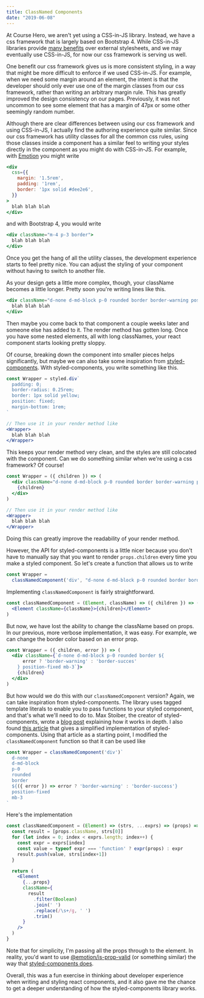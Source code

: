 ```yaml
---
title: ClassNamed Components
date: "2019-06-08"
---
```


At Course Hero, we aren't yet using a CSS-in-JS library. Instead, we have a css framework that is largely based on Bootstrap 4. While CSS-in-JS libraries provide [many benefits](https://www.styled-components.com/docs/basics#motivation) over external stylesheets, and we may eventually use CSS-in-JS, for now our css framework is serving us well.

One benefit our css framework gives us is more consistent styling, in a way that might be more difficult to enforce if we used CSS-in-JS. For example, when we need some margin around an element, the intent is that the developer should only ever use one of the margin classes from our css framework, rather than writing an arbitrary margin rule. This has greatly improved the design consistency on our pages. Previously, it was not uncommon to see some element that has a margin of 47px or some other seemingly random number.

Although there are clear differences between using our css framework and using CSS-in-JS, I actually find the authoring experience quite similar. Since our css framework has utility classes for all the common css rules, using those classes inside a component has a similar feel to writing your styles directly in the component as you might do with CSS-in-JS. For example, with [Emotion](https://emotion.sh/docs/introduction) you might write

```jsx
<div
  css={{
    margin: '1.5rem',
    padding: '1rem',
    border: '1px solid #dee2e6',
  }}
>
  blah blah blah
</div>
```

and with Bootstrap 4, you would write
```jsx
<div className="m-4 p-3 border">
  blah blah blah
</div>
```

Once you get the hang of all the utility classes, the development experience starts to feel pretty nice. You can adjust the styling of your component without having to switch to another file.

As your design gets a little more complex, though, your className becomes a little longer. Pretty soon you're writing lines like this.
```jsx
<div className="d-none d-md-block p-0 rounded border border-warning position-fixed mb-3">
  blah blah blah
</div>
```
Then maybe you come back to that component a couple weeks later and someone else has added to it. The render method has gotten long. Once you have some nested elements, all with long classNames, your react component starts looking pretty sloppy.

Of course, breaking down the component into smaller pieces helps significantly, but maybe we can also take some inspiration from [styled-components](https://www.styled-components.com/). With styled-components, you write something like this.
```jsx
const Wrapper = styled.div`
  padding: 0;
  border-radius: 0.25rem;
  border: 1px solid yellow;
  position: fixed;
  margin-bottom: 1rem;
`

// Then use it in your render method like
<Wrapper>
  blah blah blah
</Wrapper>
```

This keeps your render method very clean, and the styles are still colocated with the component. Can we do something similar when we're using a css framework? Of course!
```jsx
const Wrapper = ({ children }) => (
  <div className="d-none d-md-block p-0 rounded border border-warning position-fixed mb-3">
    {children}
  </div>
)

// Then use it in your render method like
<Wrapper>
  blah blah blah
</Wrapper>
```

Doing this can greatly improve the readability of your render method.

However, the API for styled-components is a little nicer because you don't have to manually say that you want to render `props.children` every time you make a styled component. So let's create a function that allows us to write
```jsx
const Wrapper =
  classNamedComponent('div', "d-none d-md-block p-0 rounded border border-warning position-fixed mb-3")
```

Implementing `classNamedComponent` is fairly straightforward.
```jsx
const classNamedComponent = (Element, className) => ({ children }) => (
  <Element className={className}>{children}</Element>
)
```

But now, we have lost the ability to change the className based on props. In our previous, more verbose implementation, it was easy. For example, we can change the border color based on an error prop.
```jsx
const Wrapper = ({ children, error }) => (
  <div className={`d-none d-md-block p-0 rounded border ${
      error ? 'border-warning' : 'border-succes'
    } position-fixed mb-3`}>
    {children}
  </div>
)
```

But how would we do this with our `classNamedComponent` version? Again, we can take inspiration from styled-components. The library uses tagged template literals to enable you to pass functions to your styled component, and that's what we'll need to do to. Max Stoiber, the creator of styled-components, wrote a [blog post](https://mxstbr.blog/2016/11/styled-components-magic-explained/) explaining how it works in depth. I also found [this article](https://medium.com/styled-components/how-styled-components-works-618a69970421) that gives a simplified implementation of styled-components. Using that article as a starting point, I modified the `classNamedComponent` function so that it can be used like
```jsx
const Wrapper = classNamedComponent('div')`
  d-none
  d-md-block
  p-0
  rounded
  border
  ${({ error }) => error ? 'border-warning' : 'border-success'}
  position-fixed
  mb-3
`
```

Here's the implementation
```jsx
const classNamedComponent = (Element) => (strs, ...exprs) => (props) => {
  const result = [props.className, strs[0]]
  for (let index = 0; index < exprs.length; index++) {
    const expr = exprs[index]
    const value = typeof expr === 'function' ? expr(props) : expr
    result.push(value, strs[index+1])
  }

  return (
    <Element
      {...props}
      className={
        result
          .filter(Boolean)
          .join(' ')
          .replace(/\s+/g, ' ')
          .trim()
      }
    />
  )
}
```

Note that for simplicity, I'm passing all the props through to the element. In reality, you'd want to use [@emotion/is-prop-valid](https://www.npmjs.com/package/@emotion/is-prop-valid) (or something similar) the way that [styled-components does](https://github.com/styled-components/styled-components/blob/7002c1e4a52a84be42f607ca7cc3bdbea22f2a24/packages/styled-components/src/models/StyledComponent.js#L144).

Overall, this was a fun exercise in thinking about developer experience when writing and styling react components, and it also gave me the chance to get a deeper understanding of how the styled-components library works.